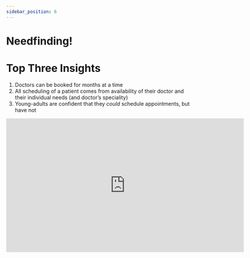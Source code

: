 ```yaml
---
sidebar_position: 6
---
```

# Needfinding!

# Top Three Insights

1) Doctors can be booked for months at a time
2) All scheduling of a patient comes from availability of their doctor and their individual needs (and doctor’s speciality) 
3) Young-adults are confident that they *could* schedule appointments, but have not

<iframe src="https://docs.google.com/presentation/d/e/2PACX-1vTRis-CgzD4NVFbTH-lcljcqmgCykKlKu__y7udOUjfSbNBrDB2YAHHbUPK8g2VRr5lUfw6N_Yqb3zz/embed?start=true&loop=true&delayms=3000" frameborder="0" width="640" height="360" allowfullscreen="true" mozallowfullscreen="true" webkitallowfullscreen="true"></iframe>